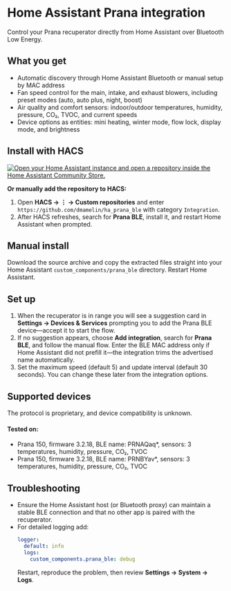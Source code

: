 # Home Assistant Prana integration

Control your Prana recuperator directly from Home Assistant over Bluetooth Low Energy. 

## What you get
- Automatic discovery through Home Assistant Bluetooth or manual setup by MAC address
- Fan speed control for the main, intake, and exhaust blowers, including preset modes (auto, auto plus, night, boost)
- Air quality and comfort sensors: indoor/outdoor temperatures, humidity, pressure, CO₂, TVOC, and current speeds
- Device options as entities: mini heating, winter mode, flow lock, display mode, and brightness

## Install with HACS
[![Open your Home Assistant instance and open a repository inside the Home Assistant Community Store.](https://my.home-assistant.io/badges/hacs_repository.svg)](https://my.home-assistant.io/redirect/hacs_repository/?owner=dmamelin&repository=ha_prana_ble&category=Integration)

**Or manually add the repository to HACS:**
1. Open **HACS → ⋮ → Custom repositories** and enter
   `https://github.com/dmamelin/ha_prana_ble` with category `Integration`.
2. After HACS refreshes, search for **Prana BLE**, install it, and restart
   Home Assistant when prompted.

## Manual install
Download the source archive and copy the extracted files straight into your Home Assistant 
`custom_components/prana_ble` directory. Restart Home Assistant.

## Set up
1. When the recuperator is in range you will see a suggestion card in **Settings → Devices & Services** prompting you to add the Prana BLE device—accept it to start the flow.
2. If no suggestion appears, choose **Add integration**, search for **Prana BLE**, and follow the manual flow. Enter the BLE MAC address only if Home Assistant did not prefill it—the integration trims the advertised name automatically.
3. Set the maximum speed (default 5) and update interval (default 30 seconds). You can change these later from the integration options.

## Supported devices
The protocol is proprietary, and device compatibility is unknown.
#### Tested on:
- Prana 150, firmware 3.2.18, BLE name: PRNAQaq*, sensors: 3 temperatures, humidity, pressure, CO₂, TVOC
- Prana 150, firmware 3.2.18, BLE name: PRNBYav*, sensors: 3 temperatures, humidity, pressure, CO₂, TVOC


## Troubleshooting
- Ensure the Home Assistant host (or Bluetooth proxy) can maintain a stable BLE connection and that no other app is paired with the recuperator.
- For detailed logging add:
  ```yaml
  logger:
    default: info
    logs:
      custom_components.prana_ble: debug
  ```
  Restart, reproduce the problem, then review **Settings → System → Logs**.
